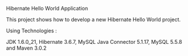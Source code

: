 Hibernate Hello World Application

This project shows how to develop a new Hibernate Hello World project.

Using Technologies :

JDK 1.6.0_21, Hibernate 3.6.7, MySQL Java Connector 5.1.17, MySQL 5.5.8 and Maven 3.0.2